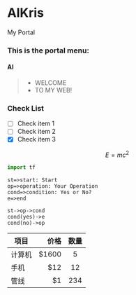 # AIKris
My Portal

### This is the portal menu:
#### AI


> * WELCOME
> * TO MY WEB!

### Check List
- [ ] Check item 1
- [ ] Check item 2
- [x] Check item 3

$$ E=mc^2 $$
```python
import tf 
```

```flow
st=>start: Start
op=>operation: Your Operation
cond=>condition: Yes or No?
e=>end

st->op->cond
cond(yes)->e
cond(no)->op
```
| 项目        | 价格   |  数量  |
| --------   | -----:  | :----:  |
| 计算机     | \$1600 |   5     |
| 手机        |   \$12   |   12   |
| 管线        |    \$1    |  234  |
